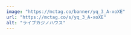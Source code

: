 ```yaml
---
image: "https://mctag.co/banner/yq_3_A-xoXE"
url: "https://mctag.co/s/yq_3_A-xoXE"
alt: "ライブカジノハウス"
---
```

